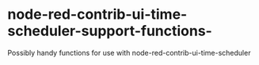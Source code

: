 # node-red-contrib-ui-time-scheduler-support-functions-
Possibly handy functions for use with node-red-contrib-ui-time-scheduler 

